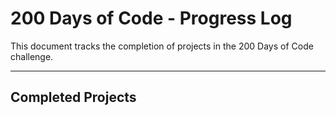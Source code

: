 # 200 Days of Code - Progress Log

This document tracks the completion of projects in the 200 Days of Code challenge.

---

## Completed Projects

